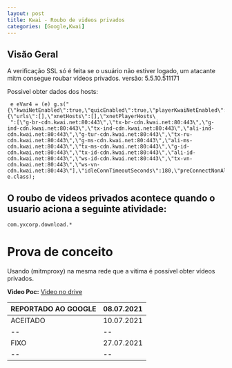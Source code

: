 ```yaml
---
layout: post
title: Kwai - Roubo de videos privados
categories: [Google,Kwai]
---
```



## **Visão Geral**
A verificação SSL só é feita se o usuário não estiver logado, um atacante mitm consegue roubar vídeos privados.
versão: 5.5.10.511171

Possivel obter dados dos hosts:

     e eVar4 = (e) g.s("{\"kwaiNetEnabled\":true,\"quicEnabled\":true,\"playerKwaiNetEnabled\":true,\"playerQuicEnabled\":true,\"playerNonquicCdnKwaiNetEnabled\":true,\"quicHints\":{\"urls\":[],\"xnetHosts\":[],\"xnetPlayerHosts\
     ":[\"g-br-cdn.kwai.net:80:443\",\"tx-br-cdn.kwai.net:80:443\",\"g-ind-cdn.kwai.net:80:443\",\"tx-ind-cdn.kwai.net:80:443\",\"ali-ind-cdn.kwai.net:80:443\",\"g-tur-cdn.kwai.net:80:443\",\"tx-ru-cdn.kwai.net:80:443\",\"g-ms-cdn.kwai.net:80:443\",\"ali-ms-cdn.kwai.net:80:443\",\"tx-ms-cdn.kwai.net:80:443\",\"g-id-cdn.kwai.net:80:443\",\"tx-id-cdn.kwai.net:80:443\",\"ali-id-cdn.kwai.net:80:443\",\"ws-id-cdn.kwai.net:80:443\",\"tx-vn-cdn.kwai.net:80:443\",\"ws-vn-cdn.kwai.net:80:443\"],\"idleConnTimeoutSeconds\":180,\"preConnectNonAltsvc\":true,\"altsvcBrokenTimeBase\":300,\"altsvcBrokenTimeMax\":86400}}", e.class);
     

## O roubo de videos privados acontece quando o usuario aciona a seguinte atividade:

    com.yxcorp.download.*

# Prova de conceito

Usando (mitmproxy) na mesma rede que a vitima é possível obter vídeos privados.

**Video Poc:**
[Video no drive]()

|REPORTADO AO GOOGLE| 08.07.2021|
|--|--|
|  ACEITADO| 10.07.2021 |
|--|--|
|FIXO| 27.07.2021 |
|--|--|

